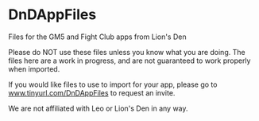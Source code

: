 # DnDAppFiles
Files for the GM5 and Fight Club apps from Lion's Den

Please do NOT use these files unless you know what you are doing. The files here are a work in progress, and are not guaranteed to work properly when imported.

If you would like files to use to import for your app, please go to www.tinyurl.com/DnDAppFiles to request an invite.

We are not affiliated with Leo or Lion's Den in any way.